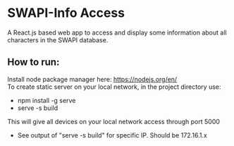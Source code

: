 # SWAPI-Info Access
A React.js based web app to access and display some information about all characters in the SWAPI database.

## How to run:

Install node package manager here: https://nodejs.org/en/  
To create static server on your local network, in the project directory use:  
- npm install -g serve
- serve -s build

This will give all devices on your local network access through port 5000
- See output of "serve -s build" for specific IP. Should be 172.16.1.x
